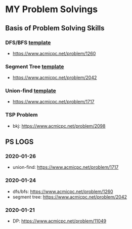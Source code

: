 # MY Problem Solvings
## Basis of Problem Solving Skills

### DFS/BFS [template](https://github.com/dongminkim0220/Problem-Solvings/blob/master/templates/cpp/dfs_bfs.cpp)
- https://www.acmicpc.net/problem/1260

### Segment Tree [template](https://github.com/dongminkim0220/Problem-Solvings/blob/master/templates/cpp/segment_tree.cpp)
- https://www.acmicpc.net/problem/2042

### Union-find [template](https://github.com/dongminkim0220/Problem-Solvings/blob/master/templates/cpp/union_find.cpp)
- https://www.acmicpc.net/problem/1717


### TSP Problem
- bkj: https://www.acmicpc.net/problem/2098

## PS LOGS
### 2020-01-26
- union-find: https://www.acmicpc.net/problem/1717

### 2020-01-24
- dfs/bfs: https://www.acmicpc.net/problem/1260
- segment tree: https://www.acmicpc.net/problem/2042

### 2020-01-21
- DP: https://www.acmicpc.net/problem/11049
